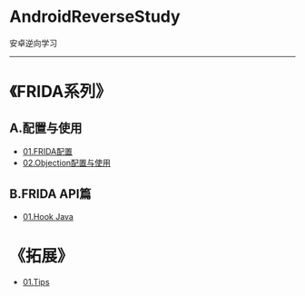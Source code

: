 # AndroidReverseStudy
安卓逆向学习

---

# 《FRIDA系列》
## A.配置与使用  

- [01.FRIDA配置](FRIDA/A01/README.md)
- [02.Objection配置与使用](FRIDA/A02/README.md)

## B.FRIDA API篇

- [01.Hook Java](FRIDA/B01/README.md)


# 《拓展》
- [01.Tips](TIPS/README.md)